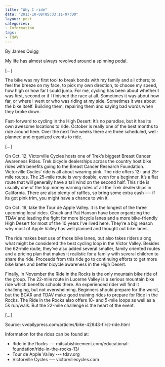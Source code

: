 ```yaml
---
title: "Why I ride"
date: "2013-10-08T05:03:11-07:00"
layout: post
categories:
- Information
tags:
- TdAV
---
```


By James Quigg  
  
My life has almost always revolved around a spinning pedal.

\[…\]

The bike was my first tool to break bonds with my family and all others; to feel the breeze on my face, to pick my own direction, to choose my speed, how high or how far I could jump. For me, cycling has been about whether I was first, second or if I finished the race at all. Sometimes it was about how far, or where I went or who was riding at my side. Sometimes it was about the bike itself. Building them, repairing them and saying bad words when they broke down.

Fast-forward to cycling in the High Desert: It’s no paradise, but it has its own awesome locations to ride. October is really one of the best months to ride around here. Over the next five weeks there are three scheduled, well-planned and organized events to ride.

\[…\]

On Oct. 12, Victorville Cycles hosts one of Trek’s biggest Breast Cancer Awareness Rides. Trek bicycle dealerships across the country host bike rides with benefits going to the Breast Cancer Research Foundation. Victorville Cycles’ ride is all about wearing pink. The ride offers 12- and 25-mile routes. The 25-mile route is very doable, even for a beginner. It’s a flat route that will generally have a tail wind on the second half. This ride is usually one of the top money earning rides of all the Trek dealerships in California. There are also plenty of raffles, so bring some extra cash --- if its got pink trim, you might have a chance to win it.

On Oct. 19, take the Tour de Apple Valley. It is the longest of the three upcoming local rides. Chuck and Pat Hanson have been organizing the TDAV and leading the fight for more bicycle lanes and a more bike-friendly High Desert for most of the 10 years I’ve lived here. They’re a big reason why most of Apple Valley has well planned and thought out bike lanes.

The ride makes best use of those bike lanes, but also takes riders along what might be considered the best cycling loop in the Victor Valley. Besides the 62-mile route, they’ve also added several smaller, family oriented routes and a pricing plan that makes it realistic for a family with several children to share the ride. Proceeds from this ride go to continuing efforts to get more bike lanes and better bicycle awareness in the High Desert.

Finally, in November the Ride in the Rocks is the only mountain bike ride of the group. The 22-mile route in Lucerne Valley is a serious mountain bike ride which benefits schools there. An experienced rider will find it challenging, but not overwhelming. Beginners should prepare for the worst, but the BCAR and TDAV make good training rides to prepare for Ride in the Rocks. The Ride in the Rocks also offers 10- and 5-mile loops as well as a 5k run/walk. But the 22-mile challenge is the heart of the event.

\[…\]

Source: vvdailypress.com/articles/bike-42643-first-ride.html

Information for the rides can be found at:

- Ride in the Rocks --- mitsubishicement.com/educational-foundation/ride-in-the-rocks-13/
- Tour de Apple Valley --- tdav.org
- Victorville Cycles --- victorvillecycles.com